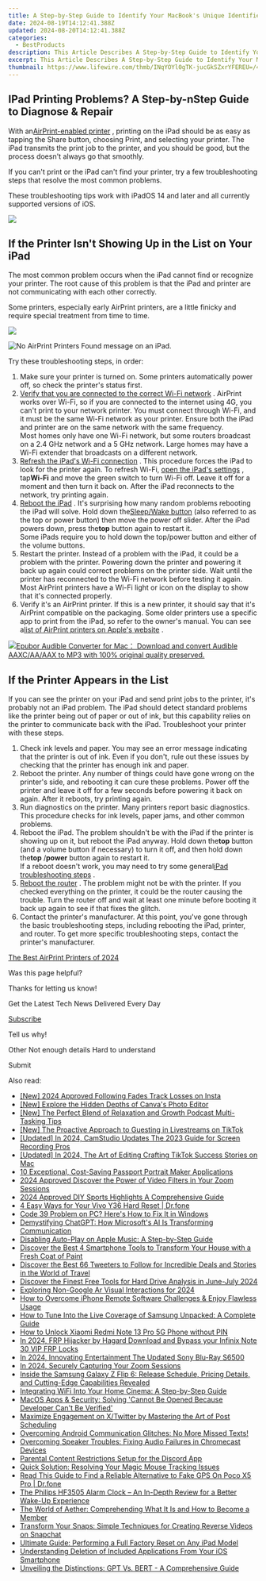 ```yaml
---
title: A Step-by-Step Guide to Identify Your MacBook's Unique Identifier
date: 2024-08-19T14:12:41.388Z
updated: 2024-08-20T14:12:41.388Z
categories:
  - BestProducts
description: This Article Describes A Step-by-Step Guide to Identify Your MacBook's Unique Identifier
excerpt: This Article Describes A Step-by-Step Guide to Identify Your MacBook's Unique Identifier
thumbnail: https://www.lifewire.com/thmb/INqYOYl0gTK-jucGkSZxrYFEREU=/400x300/filters:no_upscale():max_bytes(150000):strip_icc():format(webp)/001-how-to-find-a-macbook-model-number-5119867-53c6ddd34a804ba782c79ebef65bb38e.jpg
---
```


## IPad Printing Problems? A Step-by-nStep Guide to Diagnose & Repair
 With an[AirPrint-enabled printer](https://www.lifewire.com/things-to-know-about-airprint-iphone-2000750) , printing on the iPad should be as easy as tapping the Share button, choosing Print, and selecting your printer. The iPad transmits the print job to the printer, and you should be good, but the process doesn't always go that smoothly.

 If you can't print or the iPad can't find your printer, try a few troubleshooting steps that resolve the most common problems.

 These troubleshooting tips work with iPadOS 14 and later and all currently supported versions of iOS.

<!-- affiliate ads begin -->
<a href="https://store.bitdefender.com/affiliate.php?ACCOUNT=BITLATIN&AFFILIATE=108875&PATH=http%3A%2F%2Fwww.bitdefender.com%2Fbusiness%3FAFFILIATE%3D108875%26RESOURCE%3D30%2525%2BOff%2Ball%2BGravityZone%2BProducts"><img src="https://www.bitdefender.com/content/dam/bitdefender/business/campaign/1200X628.png" border="0"></a>
<!-- affiliate ads end -->
## If the Printer Isn't Showing Up in the List on Your iPad

 The most common problem occurs when the iPad cannot find or recognize your printer. The root cause of this problem is that the iPad and printer are not communicating with each other correctly.

 Some printers, especially early AirPrint printers, are a little finicky and require special treatment from time to time.

<!-- affiliate ads begin -->
<a href="https://store.massmailsoftware.com/order/checkout.php?PRODS=1047974&QTY=1&AFFILIATE=108875&CART=1"><img src="https://secure.avangate.com/images/merchant/dc87c13749315c7217cdc4ac692e704c/banera_for_partners-04_%281%29.jpg" border="0"></a>
<!-- affiliate ads end -->
![No AirPrint Printers Found message on an iPad.](https://www.lifewire.com/thmb/PINbY5NNM2YpYVf6BIRAjMvyfYs=/1500x0/filters:no_upscale():max_bytes(150000):strip_icc():format(webp)/001_my-ipad-wont-print-cant-find-printer-1994541-d3ec6679b22b423d876a15837e54cd6e.jpg)

 Try these troubleshooting steps, in order:

1. Make sure your printer is turned on. Some printers automatically power off, so check the printer's status first.
2. [Verify that you are connected to the correct Wi-Fi network](https://www.lifewire.com/connect-ipad-to-wifi-steps-1999815) . AirPrint works over Wi-Fi, so if you are connected to the internet using 4G, you can't print to your network printer. You must connect through Wi-Fi, and it must be the same Wi-Fi network as your printer. Ensure both the iPad and printer are on the same network with the same frequency.  
 Most homes only have one Wi-Fi network, but some routers broadcast on a 2.4 GHz network and a 5 GHz network. Large homes may have a Wi-Fi extender that broadcasts on a different network.
3. [Refresh the iPad's Wi-Fi connection](https://www.lifewire.com/how-to-fix-my-ipad-wont-connect-to-wifi-1994546) . This procedure forces the iPad to look for the printer again. To refresh Wi-Fi, [open the iPad's settings](https://www.lifewire.com/settings-app-on-ipad-4103785) , tap**Wi-Fi** and move the green switch to turn Wi-Fi off. Leave it off for a moment and then turn it back on. After the iPad reconnects to the network, try printing again.
4. [Reboot the iPad](https://www.lifewire.com/how-to-reboot-your-ipad-1994495) . It's surprising how many random problems rebooting the iPad will solve. Hold down the[Sleep/Wake button](https://www.lifewire.com/what-is-ipad-sleep-wake-button-1994354) (also referred to as the top or power button) then move the power off slider. After the iPad powers down, press the**top** button again to restart it.  
 Some iPads require you to hold down the top/power button and either of the volume buttons.
5. Restart the printer. Instead of a problem with the iPad, it could be a problem with the printer. Powering down the printer and powering it back up again could correct problems on the printer side. Wait until the printer has reconnected to the Wi-Fi network before testing it again.  
 Most AirPrint printers have a Wi-Fi light or icon on the display to show that it's connected properly.
6. Verify it's an AirPrint printer. If this is a new printer, it should say that it's AirPrint compatible on the packaging. Some older printers use a specific app to print from the iPad, so refer to the owner's manual. You can see a[list of AirPrint printers on Apple's website](https://support.apple.com/en-us/HT201311) .

<!-- affiliate ads begin -->
<a href="https://secure.2checkout.com/order/checkout.php?PRODS=4713565&QTY=1&AFFILIATE=108875&CART=1"><img src="https://www.epubor.com/images/uppic/audible-converter-interface.png" border="0">Epubor Audible Converter for Mac： Download and convert Audible AAXC/AA/AAX to MP3 with 100% original quality preserved.</a>
<!-- affiliate ads end -->
## If the Printer Appears in the List

 If you can see the printer on your iPad and send print jobs to the printer, it's probably not an iPad problem. The iPad should detect standard problems like the printer being out of paper or out of ink, but this capability relies on the printer to communicate back with the iPad. Troubleshoot your printer with these steps.

1. Check ink levels and paper. You may see an error message indicating that the printer is out of ink. Even if you don't, rule out these issues by checking that the printer has enough ink and paper.
2. Reboot the printer. Any number of things could have gone wrong on the printer's side, and rebooting it can cure these problems. Power off the printer and leave it off for a few seconds before powering it back on again. After it reboots, try printing again.
3. Run diagnostics on the printer. Many printers report basic diagnostics. This procedure checks for ink levels, paper jams, and other common problems.
4. Reboot the iPad. The problem shouldn't be with the iPad if the printer is showing up on it, but reboot the iPad anyway. Hold down the**top** button (and a volume button if necessary) to turn it off, and then hold down the**top** /**power** button again to restart it.  
 If a reboot doesn't work, you may need to try some general[iPad troubleshooting steps](https://www.lifewire.com/basic-ipad-troubleshooting-tips-1994530) .
5. [Reboot the router](https://www.lifewire.com/how-to-properly-restart-a-router-modem-2624570) . The problem might not be with the printer. If you checked everything on the printer, it could be the router causing the trouble. Turn the router off and wait at least one minute before booting it back up again to see if that fixes the glitch.
6. Contact the printer's manufacturer. At this point, you've gone through the basic troubleshooting steps, including rebooting the iPad, printer, and router. To get more specific troubleshooting steps, contact the printer's manufacturer.

[The Best AirPrint Printers of 2024](https://www.lifewire.com/best-airprint-printers-4143574)

Was this page helpful?

Thanks for letting us know!

 Get the Latest Tech News Delivered Every Day

[Subscribe](https://www.lifewire.com/#)

Tell us why!

 Other  Not enough details  Hard to understand

 Submit

<ins class="adsbygoogle"
     style="display:block"
     data-ad-format="autorelaxed"
     data-ad-client="ca-pub-7571918770474297"
     data-ad-slot="1223367746"></ins>



<ins class="adsbygoogle"
     style="display:block"
     data-ad-client="ca-pub-7571918770474297"
     data-ad-slot="8358498916"
     data-ad-format="auto"
     data-full-width-responsive="true"></ins>

<span class="atpl-alsoreadstyle">Also read:</span>
<div><ul>
<li><a href="https://instagram-video-recordings.techidaily.com/new-2024-approved-following-fades-track-losses-on-insta/"><u>[New] 2024 Approved  Following Fades  Track Losses on Insta</u></a></li>
<li><a href="https://some-techniques.techidaily.com/new-explore-the-hidden-depths-of-canvas-photo-editor/"><u>[New] Explore the Hidden Depths of Canva's Photo Editor</u></a></li>
<li><a href="https://some-skills.techidaily.com/new-the-perfect-blend-of-relaxation-and-growth-podcast-multi-tasking-tips/"><u>[New] The Perfect Blend of Relaxation and Growth  Podcast Multi-Tasking Tips</u></a></li>
<li><a href="https://tiktok-clips.techidaily.com/new-the-proactive-approach-to-guesting-in-livestreams-on-tiktok/"><u>[New] The Proactive Approach to Guesting in Livestreams on TikTok</u></a></li>
<li><a href="https://desktop-recording.techidaily.com/updated-in-2024-camstudio-updates-the-2023-guide-for-screen-recording-pros/"><u>[Updated] In 2024, CamStudio Updates  The 2023 Guide for Screen Recording Pros</u></a></li>
<li><a href="https://tiktok-video-files.techidaily.com/updated-in-2024-the-art-of-editing-crafting-tiktok-success-stories-on-mac/"><u>[Updated] In 2024, The Art of Editing  Crafting TikTok Success Stories on Mac</u></a></li>
<li><a href="https://extra-lessons.techidaily.com/10-exceptional-cost-saving-passport-portrait-maker-applications/"><u>10 Exceptional, Cost-Saving Passport Portrait Maker Applications</u></a></li>
<li><a href="https://fox-http.techidaily.com/2024-approved-discover-the-power-of-video-filters-in-your-zoom-sessions/"><u>2024 Approved  Discover the Power of Video Filters in Your Zoom Sessions</u></a></li>
<li><a href="https://youtube-lab.techidaily.com/approved-diy-sports-highlights-a-comprehensive-guide/"><u>2024 Approved  DIY Sports Highlights  A Comprehensive Guide</u></a></li>
<li><a href="https://phone-solutions.techidaily.com/4-easy-ways-for-your-vivo-y36-hard-reset-drfone-by-drfone-reset-android-reset-android/"><u>4 Easy Ways for Your Vivo Y36 Hard Reset | Dr.fone</u></a></li>
<li><a href="https://tech-recovery.techidaily.com/code-39-problem-on-pc-heres-how-to-fix-it-in-windows/"><u>Code 39 Problem on PC? Here's How to Fix It in Windows</u></a></li>
<li><a href="https://tech-recovery.techidaily.com/demystifying-chatgpt-how-microsofts-ai-is-transforming-communication/"><u>Demystifying ChatGPT: How Microsoft's AI Is Transforming Communication</u></a></li>
<li><a href="https://tech-recovery.techidaily.com/disabling-auto-play-on-apple-music-a-step-by-step-guide/"><u>Disabling Auto-Play on Apple Music: A Step-by-Step Guide</u></a></li>
<li><a href="https://tech-recovery.techidaily.com/discover-the-best-4-smartphone-tools-to-transform-your-house-with-a-fresh-coat-of-paint/"><u>Discover the Best 4 Smartphone Tools to Transform Your House with a Fresh Coat of Paint</u></a></li>
<li><a href="https://tech-recovery.techidaily.com/discover-the-best-66-tweeters-to-follow-for-incredible-deals-and-stories-in-the-world-of-travel/"><u>Discover the Best 66 Tweeters to Follow for Incredible Deals and Stories in the World of Travel</u></a></li>
<li><a href="https://tech-recovery.techidaily.com/discover-the-finest-free-tools-for-hard-drive-analysis-in-june-july-2024/"><u>Discover the Finest Free Tools for Hard Drive Analysis in June-July 2024</u></a></li>
<li><a href="https://some-techniques.techidaily.com/exploring-non-google-ar-visual-interactions-for-2024/"><u>Exploring Non-Google Ar Visual Interactions for 2024</u></a></li>
<li><a href="https://tech-recovery.techidaily.com/how-to-overcome-iphone-remote-software-challenges-and-enjoy-flawless-usage/"><u>How to Overcome iPhone Remote Software Challenges & Enjoy Flawless Usage</u></a></li>
<li><a href="https://tech-recovery.techidaily.com/how-to-tune-into-the-live-coverage-of-samsung-unpacked-a-complete-guide/"><u>How to Tune Into the Live Coverage of Samsung Unpacked: A Complete Guide</u></a></li>
<li><a href="https://unlock-android.techidaily.com/how-to-unlock-xiaomi-redmi-note-13-pro-5g-phone-without-pin-by-drfone-android/"><u>How to Unlock Xiaomi Redmi Note 13 Pro 5G Phone without PIN</u></a></li>
<li><a href="https://bypass-frp.techidaily.com/in-2024-frp-hijacker-by-hagard-download-and-bypass-your-infinix-note-30-vip-frp-locks-by-drfone-android/"><u>In 2024, FRP Hijacker by Hagard Download and Bypass your Infinix Note 30 VIP FRP Locks</u></a></li>
<li><a href="https://some-knowledge.techidaily.com/in-2024-innovating-entertainment-the-updated-sony-blu-ray-s6500/"><u>In 2024, Innovating Entertainment  The Updated Sony Blu-Ray S6500</u></a></li>
<li><a href="https://on-screen-recording.techidaily.com/in-2024-securely-capturing-your-zoom-sessions/"><u>In 2024, Securely Capturing Your Zoom Sessions</u></a></li>
<li><a href="https://tech-recovery.techidaily.com/inside-the-samsung-galaxy-z-flip-6-release-schedule-pricing-details-and-cutting-edge-capabilities-revealed/"><u>Inside the Samsung Galaxy Z Flip 6: Release Schedule, Pricing Details, and Cutting-Edge Capabilities Revealed</u></a></li>
<li><a href="https://technical-tips.techidaily.com/integrating-wifi-into-your-home-cinema-a-step-by-step-guide/"><u>Integrating WiFi Into Your Home Cinema: A Step-by-Step Guide</u></a></li>
<li><a href="https://tech-recovery.techidaily.com/macos-apps-and-security-solving-cannot-be-opened-because-developer-cant-be-verified/"><u>MacOS Apps & Security: Solving 'Cannot Be Opened Because Developer Can't Be Verified'</u></a></li>
<li><a href="https://tech-recovery.techidaily.com/maximize-engagement-on-xtwitter-by-mastering-the-art-of-post-scheduling/"><u>Maximize Engagement on X/Twitter by Mastering the Art of Post Scheduling</u></a></li>
<li><a href="https://tech-recovery.techidaily.com/1722903512032-overcoming-android-communication-glitches-no-more-missed-texts/"><u>Overcoming Android Communication Glitches: No More Missed Texts!</u></a></li>
<li><a href="https://tech-recovery.techidaily.com/overcoming-speaker-troubles-fixing-audio-failures-in-chromecast-devices/"><u>Overcoming Speaker Troubles: Fixing Audio Failures in Chromecast Devices</u></a></li>
<li><a href="https://tech-recovery.techidaily.com/parental-content-restrictions-setup-for-the-discord-app/"><u>Parental Content Restrictions Setup for the Discord App</u></a></li>
<li><a href="https://tech-recovery.techidaily.com/quick-solution-resolving-your-magic-mouse-tracking-issues/"><u>Quick Solution: Resolving Your Magic Mouse Tracking Issues</u></a></li>
<li><a href="https://fake-location.techidaily.com/read-this-guide-to-find-a-reliable-alternative-to-fake-gps-on-poco-x5-pro-drfone-by-drfone-virtual-android/"><u>Read This Guide to Find a Reliable Alternative to Fake GPS On Poco X5 Pro | Dr.fone</u></a></li>
<li><a href="https://buynow-info.techidaily.com/the-philips-hf3505-alarm-clock-an-in-depth-review-for-a-better-wake-up-experience/"><u>The Philips HF3505 Alarm Clock – An In-Depth Review for a Better Wake-Up Experience</u></a></li>
<li><a href="https://tech-recovery.techidaily.com/the-world-of-aether-comprehending-what-it-is-and-how-to-become-a-member/"><u>The World of Aether: Comprehending What It Is and How to Become a Member</u></a></li>
<li><a href="https://tech-recovery.techidaily.com/transform-your-snaps-simple-techniques-for-creating-reverse-videos-on-snapchat/"><u>Transform Your Snaps: Simple Techniques for Creating Reverse Videos on Snapchat</u></a></li>
<li><a href="https://tech-recovery.techidaily.com/ultimate-guide-performing-a-full-factory-reset-on-any-ipad-model/"><u>Ultimate Guide: Performing a Full Factory Reset on Any iPad Model</u></a></li>
<li><a href="https://tech-recovery.techidaily.com/understanding-deletion-of-included-applications-from-your-ios-smartphone/"><u>Understanding Deletion of Included Applications From Your iOS Smartphone</u></a></li>
<li><a href="https://tech-haven.techidaily.com/unveiling-the-distinctions-gpt-vs-bert-a-comprehensive-guide/"><u>Unveiling the Distinctions: GPT Vs. BERT - A Comprehensive Guide</u></a></li>
</ul></div>
